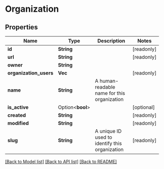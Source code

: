 # Organization

## Properties

Name | Type | Description | Notes
------------ | ------------- | ------------- | -------------
**id** | **String** |  | [readonly]
**url** | **String** |  | [readonly]
**owner** | **String** |  | 
**organization_users** | **Vec<String>** |  | [readonly]
**name** | **String** | A human-readable name for this organization | 
**is_active** | Option<**bool**> |  | [optional]
**created** | **String** |  | [readonly]
**modified** | **String** |  | [readonly]
**slug** | **String** | A unique ID used to identify this organization | [readonly]

[[Back to Model list]](../README.md#documentation-for-models) [[Back to API list]](../README.md#documentation-for-api-endpoints) [[Back to README]](../README.md)


